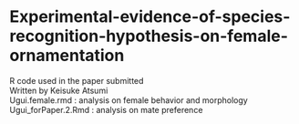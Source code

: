 # Experimental-evidence-of-species-recognition-hypothesis-on-female-ornamentation
R code used in the paper submitted  
Written by Keisuke Atsumi  
Ugui.female.rmd : analysis on female behavior and morphology  
Ugui_forPaper.2.Rmd : analysis on mate preference  
